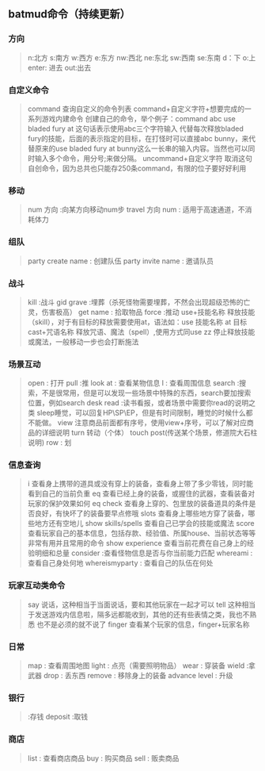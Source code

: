 ## batmud命令（持续更新）

###  方向
  > n:北方  s:南方  w:西方  e:东方
  > nw:西北   ne:东北   sw:西南   se:东南
  > d：下  o:上  enter: 进去   out:出去

### 自定义命令
  > command 查询自定义的命令列表
  > command+自定义字符+想要完成的一系列游戏内建命令 创建自己的命令，举个例子：command abc use bladed fury at 这句话表示使用abc三个字符输入 代替每次释放bladed fury的技能，后面的表示指定的目标，在打怪时可以直接abc bunny，来代替原来的use bladed fury at bunny这么一长串的输入内容。当然也可以同时输入多个命令，用分号;来做分隔。
  > uncommand+自定义字符 取消这句自创命令，因为总共也只能存250条command，有限的位子要好好利用

###  移动
  > num 方向 :向某方向移动num步
  > travel 方向 num : 适用于高速通道，不消耗体力

###  组队
  > party create name : 创建队伍
  > party invite name : 邀请队员

###  战斗
  > kill :战斗
  > gid grave :埋葬（杀死怪物需要埋葬，不然会出现超级恐怖的亡灵，伤害极高）
  > get name : 拾取物品
  > force :推动
  > use+技能名称 释放技能（skill），对于有目标的释放需要使用at，语法如：use 技能名称 at 目标
  > cast+咒语名称 释放咒语、魔法（spell）,使用方式同use
  > zz 停止释放技能或魔法，一般移动一步也会打断施法


### 场景互动
  > open : 打开
  > pull :推
  > look at : 查看某物信息
  > l : 查看周围信息
  > search :搜索，不是很常用，但是可以发现一些场景中特殊的东西，search要加搜索位置，例如search desk
  > read :读书看报，或者场景中需要你read的说明之类
  > sleep睡觉，可以回复HP\SP\EP，但是有时间限制，睡觉的时候什么都不能做。
  > view 注意商品前面都有序号，使用view+序号，可以了解对应商品的详细说明
  > turn 转动（个体）
  > touch post(传送某个场景，修道院大石柱说明)
  > row : 划

### 信息查询
  > i 查看身上携带的道具或没有穿上的装备，查看身上带了多少零钱，同时能看到自己的当前负重
  > eq 查看已经上身的装备，或握住的武器，查看装备对玩家的保护效果如何
  > eq check 查看身上穿的、包里放的装备道具的条件是否良好，有快坏了的装备要早点修哦
  > slots 查看身上哪些地方穿了装备，哪些地方还有空地儿
  > show skills/spells 查看自己已学会的技能或魔法
  > score 查看玩家自己的基本信息，包括存款、经验值、所属house、当前状态等等非常有用并且常用的命令
  > show experience 查看当前花费在自己身上的经验明细和总量
  > consider :查看怪物信息是否与你当前能力匹配
  > whereami : 查看自己身处何地
  >  whereismyparty : 查看自己的队伍在何处

### 玩家互动类命令
  > say 说话，这种相当于当面说话，要和其他玩家在一起才可以
  > tell 这种相当于发送游戏内信息啦，隔多远都能收到，其他的还有些表情之类，我也不熟悉 也不是必须的就不说了
  > finger 查看某个玩家的信息，finger+玩家名称


###  日常
  > map : 查看周围地图
  > light : 点亮（需要照明物品）
  > wear : 穿装备
  > wield :拿武器
  > drop : 丢东西
  > remove : 移除身上的装备
  > advance level : 升级


###  银行
  >  :存钱	deposit
  >  :取钱

###  商店
  > list : 查看商店商品
  > buy : 购买商品
  > sell : 贩卖商品
